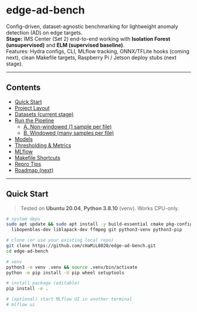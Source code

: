 # edge-ad-bench

Config-driven, dataset-agnostic benchmarking for lightweight anomaly detection (AD) on edge targets.  
**Stage:** IMS Center (Set 2) end-to-end working with **Isolation Forest (unsupervised)** and **ELM (supervised baseline)**.  
Features: Hydra configs, CLI, MLflow tracking, ONNX/TFLite hooks (coming next), clean Makefile targets, Raspberry Pi / Jetson deploy stubs (next stage).

---

## Contents
- [Quick Start](#quick-start)
- [Project Layout](#project-layout)
- [Datasets (current stage)](#datasets-current-stage)
- [Run the Pipeline](#run-the-pipeline)
  - [A. Non-windowed (1 sample per file)](#a-non-windowed-1-sample-per-file)
  - [B. Windowed (many samples per file)](#b-windowed-many-samples-per-file)
- [Models](#models)
- [Thresholding & Metrics](#thresholding--metrics)
- [MLflow](#mlflow)
- [Makefile Shortcuts](#makefile-shortcuts)
- [Repro Tips](#repro-tips)
- [Roadmap (next)](#roadmap-next)

---

## Quick Start

> Tested on **Ubuntu 20.04**, **Python 3.8.10** (venv). Works CPU-only.

```bash
# system deps
sudo apt update && sudo apt install -y build-essential cmake pkg-config \
  libopenblas-dev liblapack-dev ffmpeg git python3-venv python3-pip

# clone (or use your existing local repo)
git clone https://github.com/cHaMiL8020/edge-ad-bench.git
cd edge-ad-bench

# venv
python3 -m venv .venv && source .venv/bin/activate
python -m pip install -U pip wheel setuptools

# install package (editable)
pip install -e .

# (optional) start MLflow UI in another terminal
# mlflow ui
